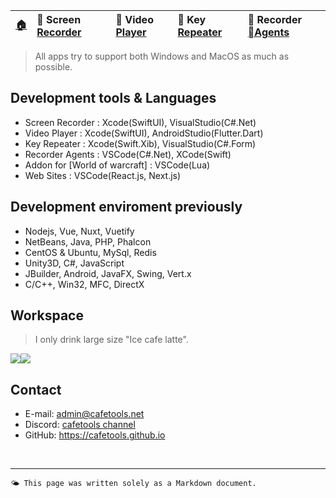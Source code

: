 
| [🏠](/) | 🐻 Screen [Recorder](/ScreenRecorder) | 🐯 Video [Player](/VideoPlayer) | 🐼 Key [Repeater](/KeyRepeater) | 🐥 Recorder [Agents](#) |
|:----------|:----------|:----------|:----------|:----------|

> All apps try to support both Windows and MacOS as much as possible.


## Development tools & Languages
- Screen Recorder : Xcode(SwiftUI), VisualStudio(C#.Net)
- Video Player : Xcode(SwiftUI), AndroidStudio(Flutter.Dart)
- Key Repeater : Xcode(Swift.Xib), VisualStudio(C#.Form)
- Recorder Agents : VSCode(C#.Net), XCode(Swift)
- Addon for [World of warcraft] : VSCode(Lua)
- Web Sites : VSCode(React.js, Next.js)

## Development enviroment previously
- Nodejs, Vue, Nuxt, Vuetify
- NetBeans, Java, PHP, Phalcon
- CentOS & Ubuntu, MySql, Redis
- Unity3D, C#, JavaScript
- JBuilder, Android, JavaFX, Swing, Vert.x
- C/C++, Win32, MFC, DirectX

## Workspace
> I only drink large size "Ice cafe latte".

<div style="display: flex;">
    <div style="box-sizing: border-box;">
        <image src="images/cafe_desk.jpg"/>
    </div>
    <div style="box-sizing: border-box;">
        <image src="images/home_desk.jpg"/>
    </div>
</div>


## Contact
- E-mail: <admin@cafetools.net>
- Discord: [cafetools channel](https://discord.com/channels/1063039297416085514/1221757037189402675)
- GitHub: https://cafetools.github.io

<br>

---
`🌤️ This page was written solely as a Markdown document.`


 